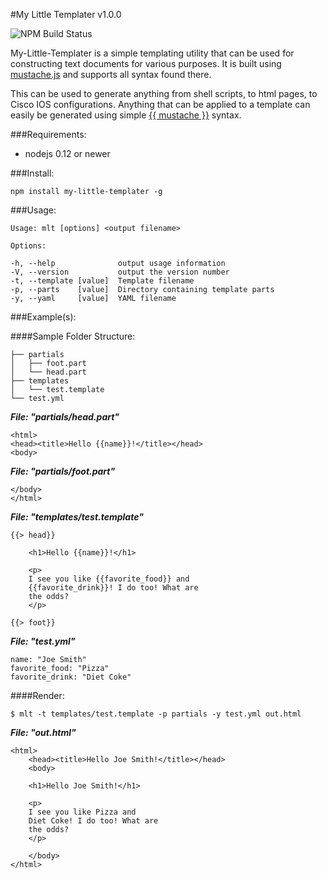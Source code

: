 #My Little Templater v1.0.0

![NPM Build Status](https://travis-ci.org/nmarus/my-little-templater.svg?branch=master)

My-Little-Templater is a simple templating utility that can be used for constructing text documents for various purposes. It is built using [mustache.js](https://www.npmjs.com/package/mustache) and supports all syntax found there.

This can be used to generate anything from shell scripts, to html pages, to Cisco IOS configurations. Anything that can be applied to a template can easily be generated using simple [{{ mustache }}](https://mustache.github.io/) syntax.

###Requirements:

 - nodejs 0.12 or newer

###Install:

    npm install my-little-templater -g

###Usage:

    Usage: mlt [options] <output filename>

    Options:

    -h, --help              output usage information
    -V, --version           output the version number
    -t, --template [value]  Template filename
    -p, --parts    [value]  Directory containing template parts
    -y, --yaml     [value]  YAML filename

###Example(s):

####Sample Folder Structure:

    ├── partials
    │   ├── foot.part
    │   └── head.part
    ├── templates
    │   └── test.template
    └── test.yml

***File: "partials/head.part"***

    <html>
    <head><title>Hello {{name}}!</title></head>
    <body>


***File: "partials/foot.part"***

    </body>
    </html>

***File: "templates/test.template"***

    {{> head}}

        <h1>Hello {{name}}!</h1>

        <p>
        I see you like {{favorite_food}} and
        {{favorite_drink}}! I do too! What are
        the odds?
        </p>

    {{> foot}}

***File: "test.yml"***

    name: "Joe Smith"
    favorite_food: "Pizza"
    favorite_drink: "Diet Coke"

####Render:

    $ mlt -t templates/test.template -p partials -y test.yml out.html

***File: "out.html"***

    <html>
        <head><title>Hello Joe Smith!</title></head>
        <body>

        <h1>Hello Joe Smith!</h1>

        <p>
        I see you like Pizza and
        Diet Coke! I do too! What are
        the odds?
        </p>

        </body>
    </html>
